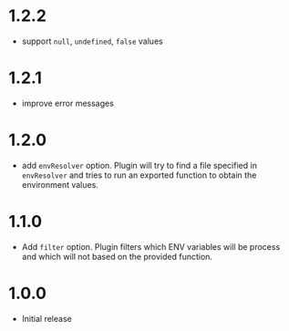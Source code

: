 # 1.2.2

- support `null`, `undefined`, `false` values

# 1.2.1

- improve error messages

# 1.2.0

- add `envResolver` option. Plugin will try to find a file specified in `envResolver` and tries to run an exported function to obtain the environment values.

# 1.1.0

- Add `filter` option. Plugin filters which ENV variables will be process and which will not based on the provided function.

# 1.0.0

- Initial release
